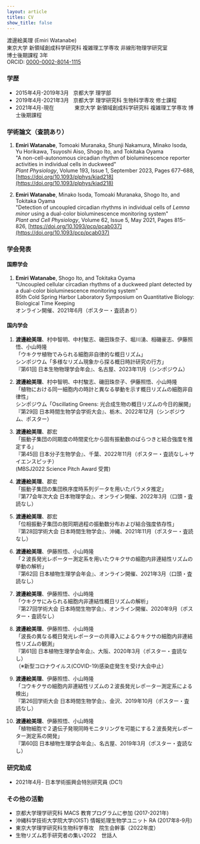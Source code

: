 ```yaml
---
layout: article
titles: CV
show_title: false
---
```



渡邊絵美理 (Emiri Watanabe)  
東京大学 新領域創成科学研究科 複雑理工学専攻 非線形物理学研究室  
博士後期課程 3年  
ORCID: [0000-0002-8014-1115](https://orcid.org/0000-0002-8014-1115)  


### 学歴
- 2015年4月-2019年3月  &nbsp; 京都大学 理学部
- 2019年4月-2021年3月  &nbsp; 京都大学 理学研究科 生物科学専攻 修士課程
- 2021年4月-現在&nbsp; &nbsp; &nbsp; &nbsp; &nbsp; &nbsp; &nbsp; 東京大学 新領域創成科学研究科 複雑理工学専攻 博士後期課程


### 学術論文（査読あり）
   
1. **Emiri Watanabe**, Tomoaki Muranaka, Shunji Nakamura, Minako Isoda, Yu Horikawa, Tsuyoshi Aiso, Shogo Ito, and Tokitaka Oyama  
   "A non-cell-autonomous circadian rhythm of bioluminescence reporter activities in individual cells in duckweed"  
   *Plant Physiology*, Volume 193, Issue 1, September 2023, Pages 677–688, [https://doi.org/10.1093/plphys/kiad218](https://doi.org/10.1093/plphys/kiad218)  
   
   
2. **Emiri Watanabe**, Minako Isoda, Tomoaki Muranaka, Shogo Ito, and Tokitaka Oyama  
  "Detection of uncoupled circadian rhythms in individual cells of *Lemna minor* using a dual-color bioluminescence monitoring system"  
  *Plant and Cell Physiology*, Volume 62, Issue 5, May 2021, Pages 815–826, [https://doi.org/10.1093/pcp/pcab037](https://doi.org/10.1093/pcp/pcab037)

### 学会発表
#### 国際学会
1. **Emiri Watanabe**, Shogo Ito, and Tokitaka Oyama  
"Uncoupled cellular circadian rhythms of a duckweed plant detected by a dual-color bioluminescence monitoring system"  
85th Cold Spring Harbor Laboratory Symposium on Quantitative Biology: Biological Time Keeping  
オンライン開催、2021年6月（ポスター・査読あり）

#### 国内学会

1. **渡邊絵美理**、村中智明、中村駿志、磯田珠奈子、堀川湧、相磯豪志、伊藤照悟、小山時隆  
「ウキクサ植物でみられる細胞非自律的な概日リズム」  
シンポジウム「多様なリズム現象から探る概日時計研究の行方」  
『第61回 日本生物物理学会年会』、名古屋、2023年11月（シンポジウム）  

1. **渡邊絵美理**、村中智明、中村駿志、磯田珠奈子、伊藤照悟、小山時隆  
「植物における同一細胞内の時計と異なる挙動を示す概日リズムの細胞非自律性」  
シンポジウム「Oscillating Greens: 光合成生物の概日リズムの今日的展開」  
『第29回 日本時間生物学会学術大会』、栃木、2022年12月（シンポジウム、ポスター）

1. **渡邊絵美理**、郡宏  
「振動子集団の同期度の時間変化から固有振動数のばらつきと結合強度を推定する」  
『第45回 日本分子生物学会』、千葉、2022年11月（ポスター・査読なし＋サイエンスピッチ）  
(MBSJ2022 Science Pitch Award 受賞)  

1. **渡邊絵美理**、郡宏  
「振動子集団の集団秩序度時系列データを用いたパラメタ推定」  
『第77会年次大会 日本物理学会』、オンライン開催、2022年3月（口頭・査読なし）

1. **渡邊絵美理**、郡宏  
「位相振動子集団の脱同期過程の振動数分布および結合強度依存性」  
『第28回学術大会 日本時間生物学会』、沖縄、2021年11月（ポスター・査読なし）  

1. **渡邊絵美理**、伊藤照悟、小山時隆  
「２波長発光レポーター測定系を用いたウキクサの細胞内非連結性リズムの挙動の解析」  
『第62回 日本植物生理学会年会』、オンライン開催、2021年3月（口頭・査読なし） 

1. **渡邊絵美理**、伊藤照悟、小山時隆  
「ウキクサにみられる細胞内非連結性概日リズムの解析」  
『第27回学術大会 日本時間生物学会』、オンライン開催、2020年9月（ポスター・査読なし）  

1. **渡邊絵美理**、伊藤照悟、小山時隆  
「波長の異なる概日発光レポーターの共導入によるウキクサの細胞内非連結性リズムの観測」  
『第61回 日本植物生理学会年会』、大阪、2020年3月（ポスター・査読なし）  
（※新型コロナウイルス(COVID-19)感染症発生を受け大会中止）  


1. **渡邊絵美理**、伊藤照悟、小山時隆  
「コウキクサの細胞内非連結性リズムの２波長発光レポーター測定系による検出」  
『第26回学術大会 日本時間生物学会』、金沢、2019年10月（ポスター・査読なし）  

1. **渡邊絵美理**、伊藤照悟、小山時隆  
「植物細胞で２遺伝子発現同時モニタリングを可能にする２波長発光レポーター測定系の開発」  
『第60回 日本植物生理学会年会』、名古屋、2019年3月（ポスター・査読なし）  



### 研究助成
- 2021年4月-  日本学術振興会特別研究員 (DC1)  


### その他の活動
- 京都大学理学研究科 MACS 教育プログラムに参加 (2017-2021年)
- 沖縄科学技術大学院大学(OIST) 情報処理生物学ユニット RA (2017年8-9月) 
- 東京大学理学研究科生物科学専攻　院生会幹事（2022年度）
- 生物リズム若手研究者の集い2022　世話人